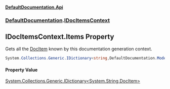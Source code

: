 #### [DefaultDocumentation\.Api](../../index.md 'index')
### [DefaultDocumentation](../../index.md#DefaultDocumentation 'DefaultDocumentation').[IDocItemsContext](index.md 'DefaultDocumentation\.IDocItemsContext')

## IDocItemsContext\.Items Property

Gets all the [DocItem](../Models/DocItem/index.md 'DefaultDocumentation\.Models\.DocItem') known by this documentation generation context\.

```csharp
System.Collections.Generic.IDictionary<string,DefaultDocumentation.Models.DocItem> Items { get; }
```

#### Property Value
[System\.Collections\.Generic\.IDictionary&lt;](https://docs.microsoft.com/en-us/dotnet/api/System.Collections.Generic.IDictionary-2 'System\.Collections\.Generic\.IDictionary\`2')[System\.String](https://docs.microsoft.com/en-us/dotnet/api/System.String 'System\.String')[,](https://docs.microsoft.com/en-us/dotnet/api/System.Collections.Generic.IDictionary-2 'System\.Collections\.Generic\.IDictionary\`2')[DocItem](../Models/DocItem/index.md 'DefaultDocumentation\.Models\.DocItem')[&gt;](https://docs.microsoft.com/en-us/dotnet/api/System.Collections.Generic.IDictionary-2 'System\.Collections\.Generic\.IDictionary\`2')